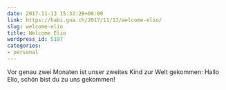 ```yaml
---
date: 2017-11-13 15:32:28+00:00
link: https://habi.gna.ch/2017/11/13/welcome-elio/
slug: welcome-elio
title: Welcome Elio
wordpress_id: 5197
categories:
- personal
---
```


Vor genau zwei Monaten ist unser zweites Kind zur Welt gekommen: Hallo Elio, schön bist du zu uns gekommen!
